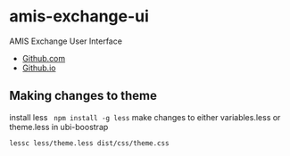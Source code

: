 # amis-exchange-ui

AMIS Exchange User Interface
- [Github.com](https://github.com/AmisDEX/amis-exchange-ui)
- [Github.io](https://amisdex.github.io/amis-exchange-ui/tree/dev/book-app/public)


## Making changes to theme

install less ` npm install -g less`
make changes to either variables.less or theme.less in ubi-boostrap


`lessc less/theme.less dist/css/theme.css`
